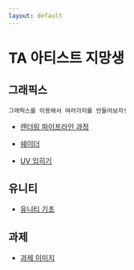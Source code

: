 ```yaml
---
layout: default
---
```


# TA 아티스트 지망생
## 그래픽스
```
그래픽스를 이용해서 여러가지를 만들어보자!
```
* [렌더링 파이프라인 과정](./posts/graphics/rendering_pipeline.html)

* [쉐이더](./posts/graphics/shader_1.html)

* [UV 입히기](./posts/graphics/shader_2.html)



## 유니티

* [유니티 기초](./posts/unity/unity_theory_1.html)


## 과제

* [과제 이미지](./posts/unity/temp_page.html)



